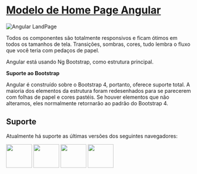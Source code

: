# [Modelo de Home Page Angular](/)

![Angular LandPage](https://lh3.googleusercontent.com/d/1-Y0zbtnl5N3TwgxwB7gu2TYBi7mEDopP)

Todos os componentes são totalmente responsivos e ficam ótimos em todos os tamanhos de tela. Transições, sombras, cores, tudo lembra o fluxo que você teria com pedaços de papel.

Angular está usando Ng Bootstrap, como estrutura principal.

**Suporte ao Bootstrap**

Angular é construído sobre o Bootstrap 4, portanto, oferece suporte total. A maioria dos elementos da estrutura foram redesenhados para se parecerem com folhas de papel e cores pastéis. Se houver elementos que não alteramos, eles normalmente retornarão ao padrão do Bootstrap 4.

## Suporte

Atualmente há suporte as últimas versões dos seguintes navegadores:

<img src="https://lh3.googleusercontent.com/d/15rFeNhiTEWOZnvcjBgqWckO1kQimYKDf" width="70" width="64" height="64"> <img src="https://lh3.googleusercontent.com/d/1MUNYX593oBbWjYtuVK51x19KgbiGE_Rk" width="70" width="64" height="64"> <img src="https://lh3.googleusercontent.com/d/1yP0IV9NJHqIR7yZJiIBtEvOPmRTPK7wu" width="70" width="64" height="64"> <img src="https://lh3.googleusercontent.com/d/1TpbyRXXJRPymaC__WqvLfmuX8DSr02HB" width="70" width="64" height="64"> 
